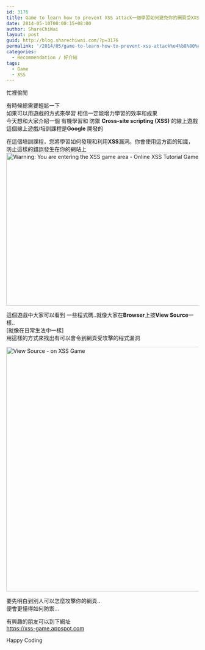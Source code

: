 ```yaml
---
id: 3176
title: Game to learn how to prevent XSS attack一個學習如何避免你的網頁受XXS 攻擊的網上遊戲
date: 2014-05-10T00:00:15+08:00
author: ShareChiWai
layout: post
guid: http://blog.sharechiwai.com/?p=3176
permalink: '/2014/05/game-to-learn-how-to-prevent-xss-attack%e4%b8%80%e5%80%8b%e5%ad%b8%e7%bf%92%e5%a6%82%e4%bd%95%e9%81%bf%e5%85%8d%e4%bd%a0%e7%9a%84%e7%b6%b2%e9%a0%81%e5%8f%97xxs-%e6%94%bb%e6%93%8a%e7%9a%84%e7%b6%b2/'
categories:
  - Recommendation / 好介紹
tags:
  - Game
  - XSS
---
```

忙裡偷閒

有時候總需要輕鬆一下  
如果可以用遊戲的方式來學習 相信一定能增力學習的效率和成果  
今天想和大家介紹一個 有機學習和 防禦 **Cross-site scripting (XSS)** 的線上遊戲  
這個線上遊戲/培訓課程是**Google** 開發的

在這個培訓課程，您將學習如何發現和利用**XSS**漏洞。你會使用這方面的知識，防止這樣的錯誤發生在你的網站上  
<img class="alignnone" src="https://i2.wp.com/farm3.static.flickr.com/2897/14303493144_bdb9244690_z.jpg?resize=625%2C400" alt="Warning: You are entering the XSS game area - Online XSS Tutorial Game" width="625" height="400" data-recalc-dims="1" /> 

這個遊戲中大家可以看到 一些程式碼..就像大家在**Browser**上按**View Source**一樣..  
[就像在日常生法中一樣]  
用這樣的方式來找出有可以會令到網頁受攻擊的程式漏洞

<img class="alignnone" src="https://i2.wp.com/farm4.static.flickr.com/3680/14302149302_52099f8a04_z.jpg?resize=536%2C640" alt="View Source - on XSS Game" width="536" height="640" data-recalc-dims="1" /> 

要先明白到別人可以怎麼攻擊你的網頁..  
便會更懂得如何防禦&#8230;

有興趣的朋友可以到下網址  
<a title="Online XSS Game / Tutorial" href="https://xss-game.appspot.com" target="_blank">https://xss-game.appspot.com</a>

Happy Coding